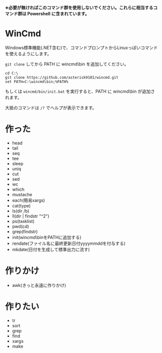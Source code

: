 **※必要が無ければこのコマンド群を使用しないでください。これらに相当するコマンド群は Powershell に含まれています。**

# WinCmd

Windows標準機能(.NET含む)で、コマンドプロンプトからLinuxっぽいコマンドを使えるようにします。

`git clone` してから PATH に wincmd\bin を追加してください。

```
cd C:\
git clone https://github.com/asterisk9101/wincmd.git
set PATH=C:\wincmd\bin;%PATH%
```

もしくは `wincmd/bin/init.bat` を実行すると、PATH に wincmd\bin が追加されます。

大抵のコマンドは `/?` でヘルプが表示できます。


# 作った

- head
- tail
- seq
- tee
- sleep
- uniq
- cut
- sed
- wc
- which
- mustache 
- each(簡易xargs)
- cat(type)
- ls(dir /b)
- ll(dir | findstr "^2")
- ps(tasklist)
- pwd(cd)
- grep(findstr)
- init(wincmd\binをPATHに追加する)
- rendate(ファイル名に最終更新日付yyyymmddを付与する)
- mkdate(日付を生成して標準出力に流す)

# 作りかけ

- awk(きっと永遠に作りかけ)

# 作りたい
- tr
- sort
- grep
- find
- xargs
- make

